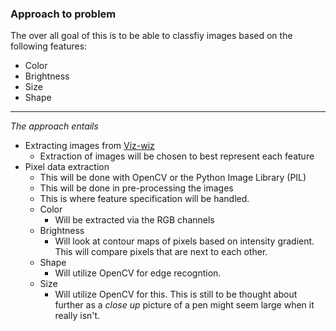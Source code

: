### Approach to problem 
The over all goal of this is to be able to classfiy images based on the following features:
- Color
- Brightness 
- Size 
- Shape
---

_The approach entails_
* Extracting images from [Viz-wiz](https://vizwiz.org/tasks-and-datasets/vqa/) 
  * Extraction of images will be chosen to best represent each feature 
* Pixel data extraction 
  * This will be done with OpenCV or the Python Image Library (PIL)
  * This will be done in pre-processing the images
  * This is where feature specification will be handled. 
  * Color
     * Will be extracted via the RGB channels
  * Brightness 
     * Will look at contour maps of pixels based on intensity gradient. This will compare pixels that are next to each other. 
  * Shape 
     * Will utilize OpenCV for edge recogntion. 
  * Size 
      * Will utilize OpenCV for this. This is still to be thought about further as a _close up_ picture of a pen might seem large when it really isn't.
  


